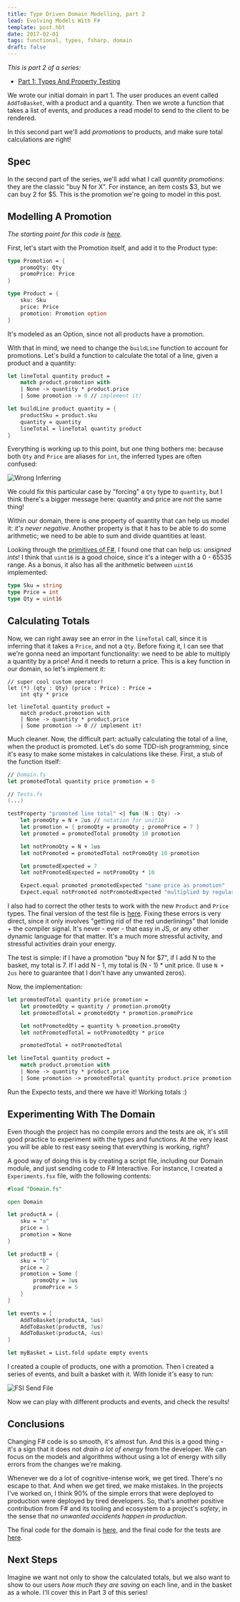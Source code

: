 ```yaml
---
title: Type Driven Domain Modelling, part 2
lead: Evolving Models With F#
template: post.hbt
date: 2017-02-01
tags: functional, types, fsharp, domain
draft: false
---
```


*This is part 2 of a series:*

* [Part 1: Types And Property Testing](http://lucasmreis.github.io/blog/type-driven-domain-modelling-part-1/)

We wrote our initial domain in part 1. The user produces an event called `AddToBasket`, with a product and a quantity. Then we wrote a function that takes a list of events, and produces a read model to send to the client to be rendered.

In this second part we'll add *promotions* to products, and make sure total calculations are right!

## Spec

In the second part of the series, we'll add what I call *quantity promotions*: they are the classic "buy N for X". For instance, an item costs $3, but we can buy 2 for $5. This is the promotion we're going to model in this post.

## Modelling A Promotion

*The starting point for this code is [here](https://github.com/lucasmreis/basket-promotions-kata/blob/master/BasketPromotions/DomainPart1.fs).*

First, let's start with the Promotion itself, and add it to the Product type:

```fsharp
type Promotion = {
    promoQty: Qty
    promoPrice: Price
}

type Product = {
    sku: Sku
    price: Price
    promotion: Promotion option
}
```

It's modeled as an Option, since not all products have a promotion.

With that in mind, we need to change the `buildLine` function to account for promotions. Let's build a function to calculate the total of a line, given a product and a quantity:

```fsharp
let lineTotal quantity product =
    match product.promotion with
    | None -> quantity * product.price
    | Some promotion -> 0 // implement it!

let buildLine product quantity = {
    productSku = product.sku
    quantity = quantity
    lineTotal = lineTotal quantity product
}
```

Everything is working up to this point, but one thing bothers me: because both `Qty` and `Price` are aliases for `int`, the inferred types are often confused:

![Wrong Inferring](../assets/wrong-inferring.png)

We could fix this particular case by "forcing" a `Qty` type to `quantity`, but I think there's a bigger message here: quantity and price are *not* the same thing!

Within our domain, there is one property of quantity that can help us model it: *it's never negative*. Another property is that it has to be able to do some arithmetic; we need to be able to sum and divide quantities at least.

Looking through the [primitives of F#](https://docs.microsoft.com/en-us/dotnet/articles/fsharp/language-reference/primitive-types), I found one that can help us: *unsigned ints*! I think that `uint16` is a good choice, since it's a integer with a 0 - 65535 range. As a bonus, it also has all the arithmetic between `uint16` implemented:

```fsharp
type Sku = string
type Price = int
type Qty = uint16
```

## Calculating Totals

Now, we can right away see an error in the `lineTotal` call, since it is inferring that it takes a `Price`, and not a `Qty`. Before fixing it, I can see that we're gonna need an important functionality: we need to be able to multiply a quantity by a price! And it needs to return a price. This is a key function in our domain, so let's implement it:

```
// super cool custom operator!
let (*) (qty : Qty) (price : Price) : Price =
    int qty * price

let lineTotal quantity product =
    match product.promotion with
    | None -> quantity * product.price
    | Some promotion -> 0 // implement it!
```

Much cleaner. Now, the difficult part: actually calculating the total of a line, when the product is promoted. Let's do some TDD-ish programming, since it's easy to make some mistakes in calculations like these. First, a stub of the function itself:

```fsharp
// Domain.fs
let promotedTotal quantity price promotion = 0

// Tests.fs
(...)

testProperty "promoted line total" <| fun (N : Qty) ->
    let promoQty = N + 2us // notation for unit16
    let promotion = { promoQty = promoQty ; promoPrice = 7 }
    let promoted = promotedTotal promoQty 10 promotion

    let notPromoQty = N + 1us
    let notPromoted = promotedTotal notPromoQty 10 promotion

    let promotedExpected = 7
    let notPromotedExpected = notPromoQty * 10

    Expect.equal promoted promotedExpected "same price as promotion"
    Expect.equal notPromoted notPromotedExpected "multiplied by regular price"
```

I also had to correct the other tests to work with the new `Product` and `Price` types. The final version of the test file is [here](https://github.com/lucasmreis/basket-promotions-kata/blob/master/BasketPromotions/Tests.fs). Fixing these errors is very direct, since it only involves "getting rid of the red underlinings" that Ionide + the compiler signal. It's never - ever - that easy in JS, or any other dynamic language for that matter. It's a much more stressful activity, and stressful activities drain your energy.

The test is simple: if I have a promotion "buy N for $7", if I add N to the basket, my total is 7. If I add N - 1, my total is (N - 1) * unit price. (I use `N + 2us` here to guarantee that I don't have any unwanted zeros).

Now, the implementation:

```fsharp
let promotedTotal quantity price promotion =
    let promotedQty = quantity / promotion.promoQty
    let promotedTotal = promotedQty * promotion.promoPrice

    let notPromotedQty = quantity % promotion.promoQty
    let notPromotedTotal = notPromotedQty * price

    promotedTotal + notPromotedTotal

let lineTotal quantity product =
    match product.promotion with
    | None -> quantity * product.price
    | Some promotion -> promotedTotal quantity product.price promotion
```

Run the Expecto tests, and there we have it! Working totals :)

## Experimenting With The Domain

Even though the project has no compile errors and the tests are ok, it's still good practice to experiment with the types and functions. At the very least you will be able to rest easy seeing that everything is working, right?

A good way of doing this is by creating a script file, including our Domain module, and just sending code to F# Interactive. For instance, I created a `Experiments.fsx` file, with the following contents:

```fsharp
#load "Domain.fs"

open Domain

let productA = {
    sku = "a"
    price = 1
    promotion = None
}

let productB = {
    sku = "b"
    price = 2
    promotion = Some {
        promoQty = 3us
        promoPrice = 5
    }
}

let events = [
    AddToBasket(productA, 5us)
    AddToBasket(productB, 7us)
    AddToBasket(productA, 4us)
]

let myBasket = List.fold update empty events
```

I created a couple of products, one with a promotion. Then I created a series of events, and built a basket with it. With Ionide it's easy to run:

![FSI Send File](../assets/ionide-fsi-send-file.png)

Now we can play with different products and events, and check the results!

## Conclusions

Changing F# code is so smooth, it's almost fun. And this is a good thing - it's a sign that it does not *drain a lot of energy* from the developer. We can focus on the models and algorithms without using a lot of energy with silly errors from the changes we're making.

Whenever we do a lot of cognitive-intense work, we get tired. There's no escape to that. And when we get tired, we make mistakes. In the projects I've worked on, I think 90% of the simple errors that were deployed to production were deployed by tired developers. So, that's another positive contribution from F# and its tooling and ecosystem to a project's *safety*, in the sense that *no unwanted accidents happen in production*.

The final code for the domain is [here](https://github.com/lucasmreis/basket-promotions-kata/blob/master/BasketPromotions/Domain.fs), and the final code for the tests are [here](https://github.com/lucasmreis/basket-promotions-kata/blob/master/BasketPromotions/Tests.fs).

## Next Steps

Imagine we want not only to show the calculated totals, but we also want to show to our users *how much they are saving* on each line, and in the basket as a whole. I'll cover this in Part 3 of this series!